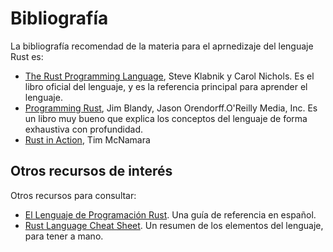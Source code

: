 # Bibliografía

La bibliografía recomendad de la materia para el aprnedizaje del lenguaje Rust es:

* [The Rust Programming Language](https://doc.rust-lang.org/book/), Steve Klabnik y Carol Nichols. Es el libro oficial del lenguaje, y es la referencia principal para aprender el lenguaje.
* [Programming Rust](https://www.oreilly.com/library/view/programming-rust/9781491927274/), Jim Blandy, Jason Orendorff.O'Reilly Media, Inc. Es un libro muy bueno que explica los conceptos del lenguaje de forma exhaustiva con profundidad.
* [Rust in Action](https://livebook.manning.com/book/rust-in-action/welcome/v-16/), Tim McNamara


## Otros recursos de interés

Otros recursos para consultar:

* [El Lenguaje de Programación Rust](https://goyox86.github.io/elpr/). Una guía de referencia en español.
* [Rust Language Cheat Sheet](https://cheats.rs/). Un resumen de los elementos del lenguaje, para tener a mano.